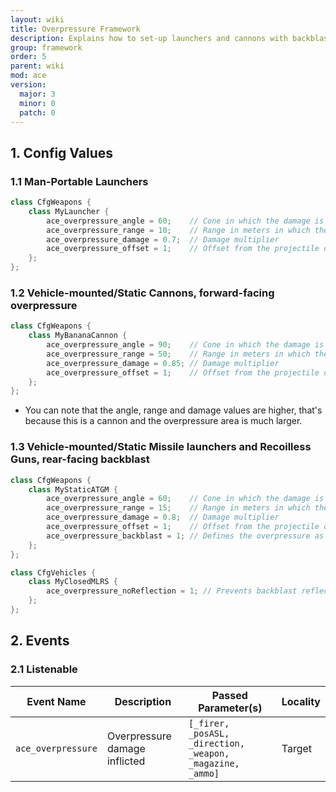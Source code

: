```yaml
---
layout: wiki
title: Overpressure Framework
description: Explains how to set-up launchers and cannons with backblast and overpressure areas with the ACE3 overpressure system.
group: framework
order: 5
parent: wiki
mod: ace
version:
  major: 3
  minor: 0
  patch: 0
---
```


## 1. Config Values

### 1.1 Man-Portable Launchers

```cpp
class CfgWeapons {
    class MyLauncher {
        ace_overpressure_angle = 60;    // Cone in which the damage is applied (in degrees from the back end of the launcher towards the side)
        ace_overpressure_range = 10;    // Range in meters in which the damage is applied
        ace_overpressure_damage = 0.7;  // Damage multiplier
        ace_overpressure_offset = 1;    // Offset from the projectile origin backwards, to where the backblast should originate from
    };
};
```

### 1.2 Vehicle-mounted/Static Cannons, forward-facing overpressure

```cpp
class CfgWeapons {
    class MyBananaCannon {
        ace_overpressure_angle = 90;    // Cone in which the damage is applied (in degrees from the muzzle of the cannon towards the side)
        ace_overpressure_range = 50;    // Range in meters in which the damage is applied
        ace_overpressure_damage = 0.85; // Damage multiplier
        ace_overpressure_offset = 1;    // Offset from the projectile origin forward, to where the overpressure should originate from
    };
};
```

- You can note that the angle, range and damage values are higher, that's because this is a cannon and the overpressure area is much larger.

### 1.3 Vehicle-mounted/Static Missile launchers and Recoilless Guns, rear-facing backblast

```cpp
class CfgWeapons {
    class MyStaticATGM {
        ace_overpressure_angle = 60;    // Cone in which the damage is applied (in degrees from the back end of the launcher towards the side)
        ace_overpressure_range = 15;    // Range in meters in which the damage is applied
        ace_overpressure_damage = 0.8;  // Damage multiplier
        ace_overpressure_offset = 1;    // Offset from the projectile origin backwards, to where the backblast should originate from
        ace_overpressure_backblast = 1; // Defines the overpressure as backblast, so that it will be directed backwards
    };
};
```

```cpp
class CfgVehicles {
    class MyClosedMLRS {
        ace_overpressure_noReflection = 1; // Prevents backblast reflection to the gunner in light vehicles like Vanilla MLRS Trucks, which are otherwise counted as "open" by ace_hearing_fnc_updatePlayerVehAttenuation
    };
};
```

## 2. Events

### 2.1 Listenable

| Event Name | Description | Passed Parameter(s) | Locality |
| ---------- | ----------- | ------------------- | -------- |
| `ace_overpressure` | Overpressure damage inflicted | `[_firer, _posASL, _direction, _weapon, _magazine, _ammo]` | Target |
